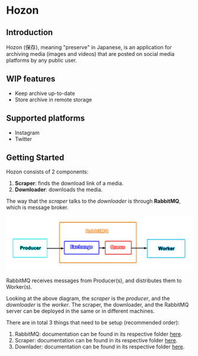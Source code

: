 # Hozon

## Introduction

Hozon (保存), meaning "preserve" in Japanese, is an application for archiving media (images and videos) that are posted on social media platforms by any public user.

## WIP features

- Keep archive up-to-date
- Store archive in remote storage

## Supported platforms

- Instagram
- Twitter

## Getting Started

Hozon consists of 2 components:

1. **Scraper**: finds the download link of a media.
2. **Downloader**: downloads the media.

The way that the *scraper* talks to the *downloader* is through **RabbitMQ**, which is message broker.

![](diagram.png)

RabbitMQ receives messages from Producer(s), and distributes them to Worker(s).

Looking at the above diagram, the *scraper* is the *producer*, and the *downloader* is the *worker*. The scraper, the downloader, and the RabbitMQ server can be deployed in the same or in different machines.

There are in total 3 things that need to be setup (recommended order):

1. RabbitMQ: documentation can be found in its respective folder [here](rabbitmq/README.md).
2. Scraper: documentation can be found in its respective folder [here](scraper/README.md).
3. Downlader: documentation can be found in its respective folder [here](downloader/README.md).
